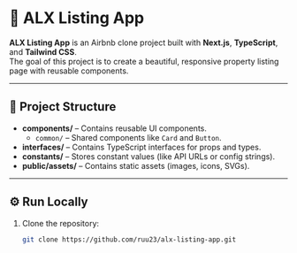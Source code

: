 # 🏡 ALX Listing App

**ALX Listing App** is an Airbnb clone project built with **Next.js**, **TypeScript**, and **Tailwind CSS**.  
The goal of this project is to create a beautiful, responsive property listing page with reusable components.

---

## 📁 Project Structure

- **components/** – Contains reusable UI components.
  - `common/` – Shared components like `Card` and `Button`.
- **interfaces/** – Contains TypeScript interfaces for props and types.
- **constants/** – Stores constant values (like API URLs or config strings).
- **public/assets/** – Contains static assets (images, icons, SVGs).

---

## ⚙️ Run Locally

1. Clone the repository:
   ```bash
   git clone https://github.com/ruu23/alx-listing-app.git
